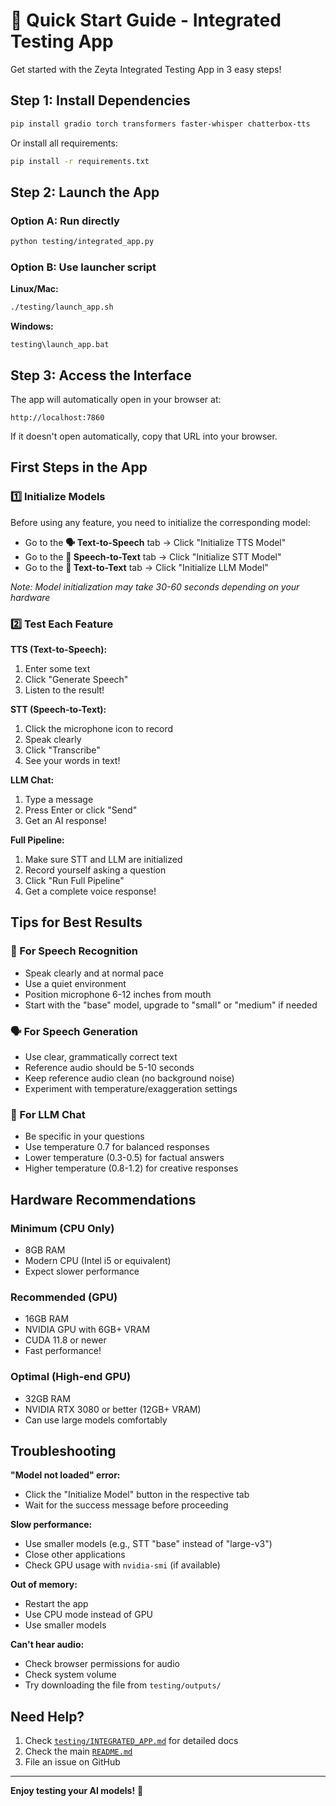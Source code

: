 # 🚀 Quick Start Guide - Integrated Testing App

Get started with the Zeyta Integrated Testing App in 3 easy steps!

## Step 1: Install Dependencies

```bash
pip install gradio torch transformers faster-whisper chatterbox-tts
```

Or install all requirements:
```bash
pip install -r requirements.txt
```

## Step 2: Launch the App

### Option A: Run directly
```bash
python testing/integrated_app.py
```

### Option B: Use launcher script

**Linux/Mac:**
```bash
./testing/launch_app.sh
```

**Windows:**
```
testing\launch_app.bat
```

## Step 3: Access the Interface

The app will automatically open in your browser at:
```
http://localhost:7860
```

If it doesn't open automatically, copy that URL into your browser.

## First Steps in the App

### 1️⃣ Initialize Models

Before using any feature, you need to initialize the corresponding model:

- Go to the **🗣️ Text-to-Speech** tab → Click "Initialize TTS Model"
- Go to the **🎤 Speech-to-Text** tab → Click "Initialize STT Model"  
- Go to the **💬 Text-to-Text** tab → Click "Initialize LLM Model"

*Note: Model initialization may take 30-60 seconds depending on your hardware*

### 2️⃣ Test Each Feature

**TTS (Text-to-Speech):**
1. Enter some text
2. Click "Generate Speech"
3. Listen to the result!

**STT (Speech-to-Text):**
1. Click the microphone icon to record
2. Speak clearly
3. Click "Transcribe"
4. See your words in text!

**LLM Chat:**
1. Type a message
2. Press Enter or click "Send"
3. Get an AI response!

**Full Pipeline:**
1. Make sure STT and LLM are initialized
2. Record yourself asking a question
3. Click "Run Full Pipeline"
4. Get a complete voice response!

## Tips for Best Results

### 🎤 For Speech Recognition
- Speak clearly and at normal pace
- Use a quiet environment
- Position microphone 6-12 inches from mouth
- Start with the "base" model, upgrade to "small" or "medium" if needed

### 🗣️ For Speech Generation  
- Use clear, grammatically correct text
- Reference audio should be 5-10 seconds
- Keep reference audio clean (no background noise)
- Experiment with temperature/exaggeration settings

### 💬 For LLM Chat
- Be specific in your questions
- Use temperature 0.7 for balanced responses
- Lower temperature (0.3-0.5) for factual answers
- Higher temperature (0.8-1.2) for creative responses

## Hardware Recommendations

### Minimum (CPU Only)
- 8GB RAM
- Modern CPU (Intel i5 or equivalent)
- Expect slower performance

### Recommended (GPU)
- 16GB RAM
- NVIDIA GPU with 6GB+ VRAM
- CUDA 11.8 or newer
- Fast performance!

### Optimal (High-end GPU)
- 32GB RAM
- NVIDIA RTX 3080 or better (12GB+ VRAM)
- Can use large models comfortably

## Troubleshooting

**"Model not loaded" error:**
- Click the "Initialize Model" button in the respective tab
- Wait for the success message before proceeding

**Slow performance:**
- Use smaller models (e.g., STT "base" instead of "large-v3")
- Close other applications
- Check GPU usage with `nvidia-smi` (if available)

**Out of memory:**
- Restart the app
- Use CPU mode instead of GPU
- Use smaller models

**Can't hear audio:**
- Check browser permissions for audio
- Check system volume
- Try downloading the file from `testing/outputs/`

## Need Help?

1. Check [`testing/INTEGRATED_APP.md`](INTEGRATED_APP.md) for detailed docs
2. Check the main [`README.md`](../README.md)
3. File an issue on GitHub

---

**Enjoy testing your AI models!** 🎉
